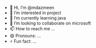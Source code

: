 - 👋 Hi, I’m @mdazmeen
- 👀 I’m interested in project
- 🌱 I’m currently learning java
- 💞️ I’m looking to collaborate on microsoft
- 📫 How to reach me ...
- 😄 Pronouns: ...
- ⚡ Fun fact: ...

<!---
mdazmeen/mdazmeen is a ✨ special ✨ repository because its `README.md` (this file) appears on your GitHub profile.
You can click the Preview link to take a look at your changes.
--->
